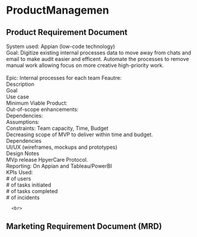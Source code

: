 #  ProductManagemen <br>
## Product Requirement Document <br>
System used: Appian (low-code technology) <br>
Goal: Digitize existing internal processes data to move away from chats and email to make audit easier and efficent. Automate the processes to remove manual work allowing focus on more creative high-priority work. <br>
<br>
Epic: Internal processes for each team
Feautre: <br>
  Description <br>
  Goal <br>
  Use case  <br>
  Minimum Viable Product: <br> 
  Out-of-scope enhancements: <br>
  Dependencies: <br>
  Assumptions: <br>
  Constraints: Team capacity, Time, Budget <br>
      Decreasing scope of MVP to deliver within time and budget. <br>
  Dependencies <br>
  UI/UX (wireframes, mockups and prototypes) <br>
  Design Notes <br>
  MVp release HpyerCare Protocol. <br>
  Reporting: On Appian and Tableau/PowerBI <br>
    KPIs Used: <br>
      # of users <br>
      # of tasks initiated <br>
      # of tasks completed <br>
      # of incidents <br>

      <br>
## Marketing Requirement Document (MRD)
